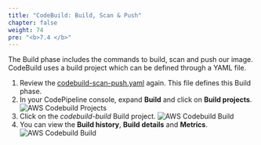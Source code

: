 ```yaml
---
title: "CodeBuild: Build, Scan & Push"
chapter: false
weight: 74
pre: "<b>7.4 </b>"
---
```


The Build phase includes the commands to build, scan and push our image. CodeBuild uses a build project which can be defined through a YAML file.

1. Review the [codebuild-scan-push.yaml](https://github.com/jefferyfry/aws-immersion-day-with-lacework-code/blob/master/app/codebuild-scan-push.yaml) again. This file defines this Build phase.
2. In your CodePipeline console, expand **Build** and click on **Build projects**.
   ![AWS Codebuild Projects](/images/aws-codebuild-projects.png)
3. Click on the _codebuild-build_ Build project.
   ![AWS Codebuild Build](/images/aws-codebuild-build.png)
4. You can view the **Build history**, **Build details** and **Metrics**.
   ![AWS Codebuild Build](/images/aws-codebuild-metrics.png)
